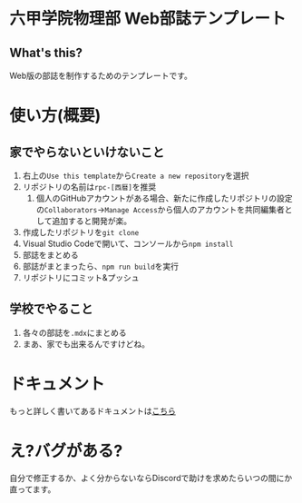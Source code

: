 # 六甲学院物理部 Web部誌テンプレート

## What's this?
Web版の部誌を制作するためのテンプレートです。

# 使い方(概要)

## 家でやらないといけないこと
1. 右上の`Use this template`から`Create a new repository`を選択
2. リポジトリの名前は`rpc-[西暦]`を推奨
    1. 個人のGitHubアカウントがある場合、新たに作成したリポジトリの設定の`Collaborators`->`Manage Access`から個人のアカウントを共同編集者として追加すると開発が楽。
3. 作成したリポジトリを`git clone`
4. Visual Studio Codeで開いて、コンソールから`npm install`
5. 部誌をまとめる
6. 部誌がまとまったら、`npm run build`を実行
7. リポジトリにコミット&プッシュ

## 学校でやること
1. 各々の部誌を`.mdx`にまとめる
2. まあ、家でも出来るんですけどね。

# ドキュメント
もっと詳しく書いてあるドキュメントは[こちら](https://github.com/RokkoPhysicsClub/rpc-template/wiki)

# え?バグがある?
自分で修正するか、よく分からないならDiscordで助けを求めたらいつの間にか直ってます。